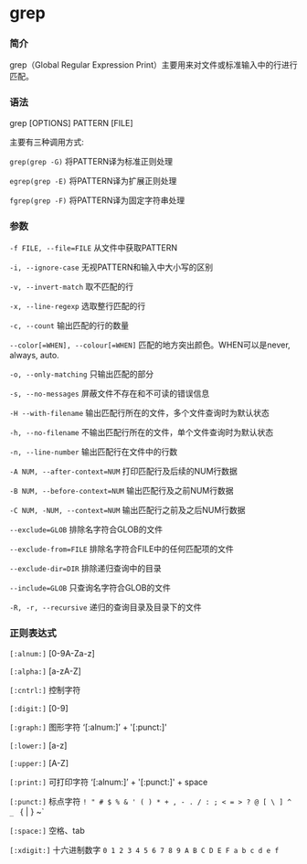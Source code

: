 # grep

### 简介
grep（Global Regular Expression Print）主要用来对文件或标准输入中的行进行匹配。

### 语法
grep [OPTIONS] PATTERN [FILE]

主要有三种调用方式:

`grep(grep -G)` 将PATTERN译为标准正则处理

`egrep(grep -E)` 将PATTERN译为扩展正则处理

`fgrep(grep -F)` 将PATTERN译为固定字符串处理

### 参数
`-f FILE, --file=FILE` 从文件中获取PATTERN

`-i, --ignore-case` 无视PATTERN和输入中大小写的区别

`-v, --invert-match` 取不匹配的行

`-x, --line-regexp` 选取整行匹配的行

`-c, --count` 输出匹配的行的数量

`--color[=WHEN], --colour[=WHEN]` 匹配的地方突出颜色。WHEN可以是never, always, auto.

`-o, --only-matching` 只输出匹配的部分

`-s, --no-messages` 屏蔽文件不存在和不可读的错误信息

`-H --with-filename` 输出匹配行所在的文件，多个文件查询时为默认状态

`-h, --no-filename` 不输出匹配行所在的文件，单个文件查询时为默认状态

`-n, --line-number` 输出匹配行在文件中的行数

`-A NUM, --after-context=NUM` 打印匹配行及后续的NUM行数据

`-B NUM, --before-context=NUM` 输出匹配行及之前NUM行数据

`-C NUM, -NUM, --context=NUM` 输出匹配行之前及之后NUM行数据

`--exclude=GLOB` 排除名字符合GLOB的文件

`--exclude-from=FILE` 排除名字符合FILE中的任何匹配项的文件

`--exclude-dir=DIR` 排除递归查询中的目录

`--include=GLOB` 只查询名字符合GLOB的文件

`-R, -r, --recursive` 递归的查询目录及目录下的文件

### 正则表达式

`[:alnum:]` [0-9A-Za-z]

`[:alpha:]` [a-zA-Z]

`[:cntrl:]` 控制字符

`[:digit:]` [0-9]

`[:graph:]` 图形字符 ‘[:alnum:]’ + '[:punct:]'

`[:lower:]` [a-z]

`[:upper:]` [A-Z]

`[:print:]` 可打印字符 ‘[:alnum:]’ + '[:punct:]' + space

`[:punct:]` 标点字符 `! " # $ % & ' ( ) * + , - . / : ; < = > ? @ [ \ ] ^ _ ` { | } ~`

`[:space:]` 空格、tab

`[:xdigit:]` 十六进制数字 `0 1 2 3 4 5 6 7 8 9 A B C D E F a b c d e f`
